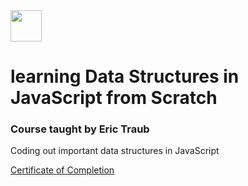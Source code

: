 <img src='udemy.ico' width='50'/>

# learning Data Structures in JavaScript from Scratch
### Course taught by Eric Traub

Coding out important data structures in JavaScript

[Certificate of Completion](https://www.udemy.com/certificate/UC-96e1cca4-3de8-40f2-95bb-baa2de6f3869/)
